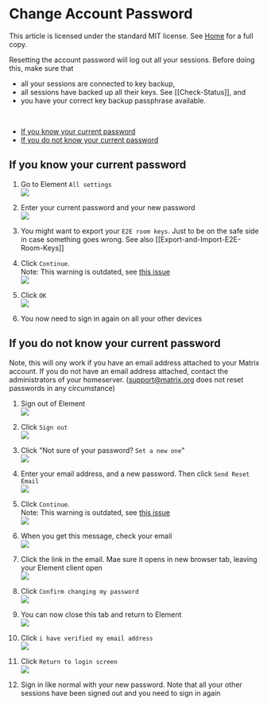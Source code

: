 # Change Account Password <!-- omit in toc -->

This article is licensed under the standard MIT license. See [Home](index.md) for a full copy.

Resetting the account password will log out all your sessions. Before doing this, make sure that
* all your sessions are connected to key backup,
* all sessions have backed up all their keys. See [[Check-Status]], and
* you have your correct key backup passphrase available.

<br />

- [If you know your current password](#if-you-know-your-current-password)
- [If you do not know your current password](#if-you-do-not-know-your-current-password)

## If you know your current password

1. Go to Element `All settings`  
![](images/Screen%20Shot%202020-09-17%20at%205.24.15%20PM.png)

1. Enter your current password and your new password  
![](images/Screen%20Shot%202020-09-17%20at%205.26.13%20PM.png)

1. You might want to export your `E2E room keys`. Just to be on the safe side in case something goes wrong. See also [[Export-and-Import-E2E-Room-Keys]]

1. Click `Continue`.  
Note: This warning is outdated, see [this issue](https://github.com/vector-im/element-web/issues/15226)  
![](images/Screen%20Shot%202020-09-17%20at%205.28.52%20PM.png)

1. Click `OK`  
![](images/Screen%20Shot%202020-09-17%20at%205.31.01%20PM.png)

1. You now need to sign in again on all your other devices

## If you do not know your current password

Note, this will ony work if you have an email address attached to your Matrix account. If you do not have an email address attached, contact the administrators of your homeserver. (support@matrix.org does not reset passwords in any circumstance)

1. Sign out of Element  
![](images/Screen%20Shot%202020-10-26%20at%2012.32.36%20PM.png)

1. Click `Sign out`  
![](images/Screen%20Shot%202020-10-26%20at%2012.15.05%20PM.png)

1. Click "Not sure of your password? `Set a new one`"  
![](images/Screen%20Shot%202020-10-26%20at%2012.15.56%20PM.png)

1. Enter your email address, and a new password. Then click `Send Reset Email`  
![](images/Screen%20Shot%202020-10-26%20at%2012.20.13%20PM.png)

1. Click `Continue`.  
Note: This warning is outdated, see [this issue](https://github.com/vector-im/element-web/issues/15226)  
![](images/Screen%20Shot%202020-10-26%20at%2012.33.47%20PM.png)

1. When you get this message, check your email  
![](images/Screen%20Shot%202020-10-26%20at%2012.22.21%20PM.png)

1. Click the link in the email. Mae sure it opens in  new browser tab, leaving your Element client open  
![](images/Screen%20Shot%202020-10-26%20at%2012.23.42%20PM.png)

1. Click `Confirm changing my password`  
![](images/Screen%20Shot%202020-10-26%20at%2012.26.36%20PM.png)

1. You can now close this tab and return to Element  
![](images/Screen%20Shot%202020-10-26%20at%2012.27.21%20PM.png)

1. Click `i have verified my email address`  
![](images/Screen%20Shot%202020-10-26%20at%2012.22.21%20PM.png)

1. Click `Return to login screen`  
![](images/Screen%20Shot%202020-10-26%20at%2012.28.38%20PM.png)

1. Sign in like normal with your new password. Note that all your other sessions have been signed out and you need to sign in again
